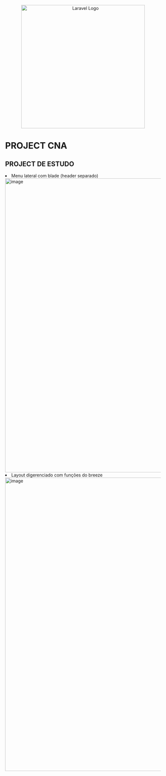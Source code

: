 <p align="center"><a href="https://laravel.com" target="_blank"><img src="https://raw.githubusercontent.com/laravel/art/master/logo-lockup/5%20SVG/2%20CMYK/1%20Full%20Color/laravel-logolockup-cmyk-red.svg" width="400" alt="Laravel Logo"></a></p>

# PROJECT CNA
## PROJECT DE ESTUDO

<li>Menu lateral com blade (header separado)</li>

<img width="1912" height="953" alt="image" src="https://github.com/user-attachments/assets/673d6124-b04a-490c-bbb2-e78e53afd860" />


<li>Layout digerenciado com funções do breeze</li>

<img width="1899" height="951" alt="image" src="https://github.com/user-attachments/assets/937eb0bd-9836-4e08-a995-4462f951eb4d" />
